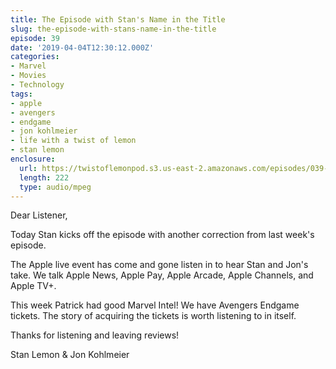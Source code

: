 ```yaml
---
title: The Episode with Stan's Name in the Title
slug: the-episode-with-stans-name-in-the-title
episode: 39
date: '2019-04-04T12:30:12.000Z'
categories:
- Marvel
- Movies
- Technology
tags:
- apple
- avengers
- endgame
- jon kohlmeier
- life with a twist of lemon
- stan lemon
enclosure:
  url: https://twistoflemonpod.s3.us-east-2.amazonaws.com/episodes/039-lwatol-20190404.mp3
  length: 222
  type: audio/mpeg
---
```


Dear Listener,

Today Stan kicks off the episode with another correction from last week's episode.

The Apple live event has come and gone listen in to hear Stan and Jon's take. We talk Apple News, Apple Pay, Apple Arcade, Apple Channels, and Apple TV+.

This week Patrick had good Marvel Intel! We have Avengers Endgame tickets. The story of acquiring the tickets is worth listening to in itself.

Thanks for listening and leaving reviews!

Stan Lemon & Jon Kohlmeier

